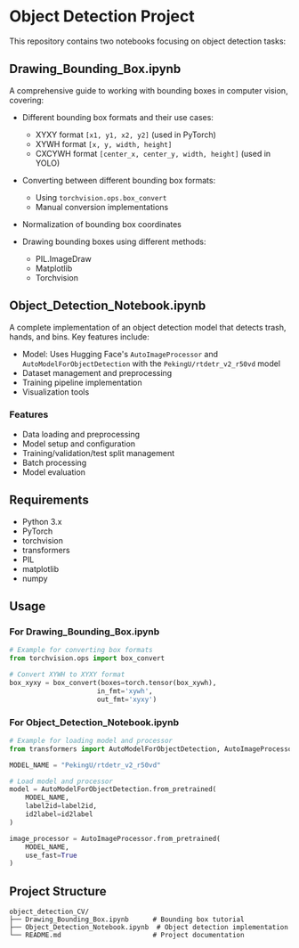 # Object Detection Project

This repository contains two notebooks focusing on object detection tasks:

## Drawing_Bounding_Box.ipynb
A comprehensive guide to working with bounding boxes in computer vision, covering:

- Different bounding box formats and their use cases:
  - XYXY format `[x1, y1, x2, y2]` (used in PyTorch)
  - XYWH format `[x, y, width, height]`
  - CXCYWH format `[center_x, center_y, width, height]` (used in YOLO)

- Converting between different bounding box formats:
  - Using `torchvision.ops.box_convert`
  - Manual conversion implementations

- Normalization of bounding box coordinates

- Drawing bounding boxes using different methods:
  - PIL.ImageDraw
  - Matplotlib
  - Torchvision

## Object_Detection_Notebook.ipynb
A complete implementation of an object detection model that detects trash, hands, and bins. Key features include:

- Model: Uses Hugging Face's `AutoImageProcessor` and `AutoModelForObjectDetection` with the `PekingU/rtdetr_v2_r50vd` model
- Dataset management and preprocessing
- Training pipeline implementation
- Visualization tools

### Features
- Data loading and preprocessing
- Model setup and configuration
- Training/validation/test split management
- Batch processing
- Model evaluation

## Requirements
- Python 3.x
- PyTorch
- torchvision
- transformers
- PIL
- matplotlib
- numpy

## Usage

### For Drawing_Bounding_Box.ipynb
```python
# Example for converting box formats
from torchvision.ops import box_convert

# Convert XYWH to XYXY format
box_xyxy = box_convert(boxes=torch.tensor(box_xywh), 
                      in_fmt='xywh', 
                      out_fmt='xyxy')
```

### For Object_Detection_Notebook.ipynb
```python
# Example for loading model and processor
from transformers import AutoModelForObjectDetection, AutoImageProcessor

MODEL_NAME = "PekingU/rtdetr_v2_r50vd"

# Load model and processor
model = AutoModelForObjectDetection.from_pretrained(
    MODEL_NAME,
    label2id=label2id,
    id2label=id2label
)

image_processor = AutoImageProcessor.from_pretrained(
    MODEL_NAME,
    use_fast=True
)
```

## Project Structure
```
object_detection_CV/
├── Drawing_Bounding_Box.ipynb      # Bounding box tutorial
├── Object_Detection_Notebook.ipynb  # Object detection implementation
└── README.md                       # Project documentation
```
